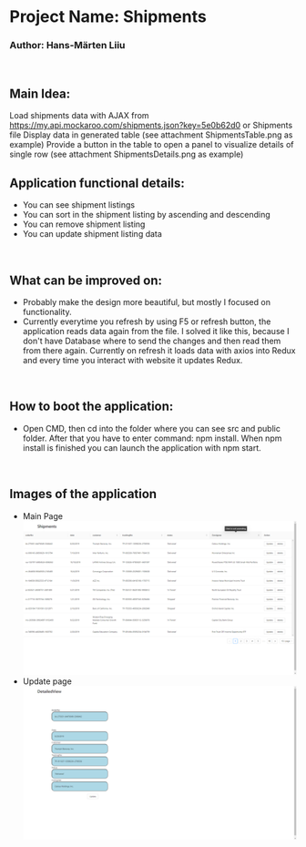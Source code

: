 # Project Name: Shipments
### Author: Hans-Märten Liiu
</br>

Main Idea:
-------------

Load shipments data with AJAX from https://my.api.mockaroo.com/shipments.json?key=5e0b62d0 or Shipments file
Display data in generated table (see attachment ShipmentsTable.png as example) 
Provide a button in the table to open a panel to visualize details of single row (see attachment ShipmentsDetails.png as example) 

## Application functional details:
* You can see shipment listings
* You can sort in the shipment listing by ascending and descending
* You can remove shipment listing
* You can update shipment listing data

</br>

## What can be improved on:
* Probably make the design more beautiful, but mostly I focused on functionality.
* Currently everytime you refresh by using F5 or refresh button, the application reads data again from the file. I solved it like this, because I don't have Database where to send the changes and then read them from there again. Currently on refresh it loads data with axios into Redux and every time you interact with website it updates Redux.

</br>

## How to boot the application:
* Open CMD, then cd into the folder where you can see src and public folder. After that you have to enter command: npm install. When npm install is finished you can launch the application with npm start.

</br>

## Images of the application
* Main Page
![Source code](pictures/Home.PNG)
* Update page
![Source code](pictures/DetailedView.PNG)
</br>


